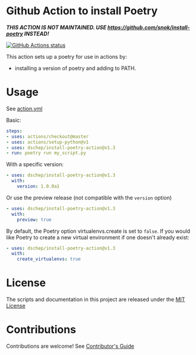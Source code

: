 # Github Action to install Poetry

_**THIS ACTION IS NOT MAINTAINED. USE https://github.com/snok/install-poetry INSTEAD!**_

<p align="left">
  <a href="https://github.com/dschep/install-poetry-action"><img alt="GitHub Actions status" src="https://github.com/dschep/install-poetry-action/workflows/PR%20Checks/badge.svg"></a>
</p>

This action sets up a poetry for use in actions by:

- installing a version of poetry and adding to PATH.

# Usage

See [action.yml](action.yml)

Basic:
```yaml
steps:
- uses: actions/checkout@master
- uses: actions/setup-python@v1
- uses: dschep/install-poetry-action@v1.3
- run: poetry run my_script.py
```

With a specific version:
```yaml
- uses: dschep/install-poetry-action@v1.3
  with:
    version: 1.0.0a1
```

Or use the preview release (not compatible with the `version` option)
```yaml
- uses: dschep/install-poetry-action@v1.3
  with:
    preview: true
```

By default, the Poetry option virtualenvs.create is set to `false`. If you would
like Poetry to create a new virtual environment if one doesn't already exist:
```yaml
- uses: dschep/install-poetry-action@v1.3
  with:
    create_virtualenvs: true
```

# License

The scripts and documentation in this project are released under the [MIT License](LICENSE)

# Contributions

Contributions are welcome!  See [Contributor's Guide](docs/contributors.md)
